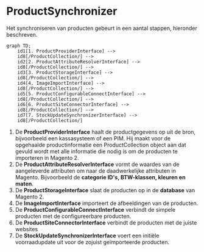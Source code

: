 # ProductSynchronizer

Het synchroniseren van producten gebeurt in een aantal stappen, hieronder beschreven.

```mermaid
graph TD; 
    id1[1. ProductProviderInterface] --> 
    id8[/ProductCollection/] --> 
    id2[2. ProductAttributeResolverInterface] -->
    id8[/ProductCollection/] -->
    id3[3. ProductStorageInterface] -->
    id8[/ProductCollection/] -->
    id4[4. ImageImportInterface] -->
    id8[/ProductCollection/] -->
    id5[5. ProductConfigurableConnectInterface] -->
    id8[/ProductCollection/] -->
    id6[6. ProductSiteConnectorInterface] -->
    id8[/ProductCollection/] -->
    id7[7. StockUpdateSynchronizerInterface] -->
    id8[/ProductCollection/]
```

1. De **ProductProviderInterface** haalt de productgegevens op uit de bron, bijvoorbeeld een kassasysteem of een PIM. Hij maakt voor de opgehaalde productinformatie een ProductCollection object aan dat gevuld wordt met alle informatie die nodig is om de producten te importeren in Magento 2.
2. De **ProductAttributeResolverInterface** vormt de waardes van de aangeleverde attributen om naar de daadwerkelijke attributen in Magento. Bijvoorbeeld de **categorie ID's, BTW-klassen, kleuren en maten**.
3. De **ProductStorageInterface** slaat de producten op in de **database** van Magento 2.
4. De **ImageImportInterface** importeert de afbeeldingen van de producten.
5. De **ProductConfigurableConnectInterface** verbindt de simpele producten met de configureerbare producten.
6. De **ProductSiteConnectorInterface** verbindt de producten met de juiste websites
7. De **StockUpdateSynchronizerInterface** voert een initiële voorraadupdate uit voor de zojuist geïmporteerde producten.

